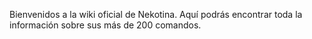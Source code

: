 Bienvenidos a la wiki oficial de Nekotina.
Aquí podrás encontrar toda la información sobre sus más de 200 comandos.
